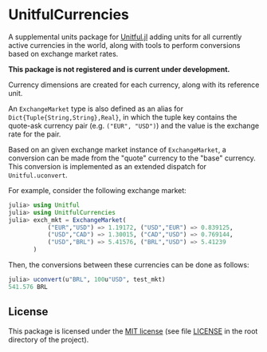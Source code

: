 # UnitfulCurrencies

A supplemental units package for [Unitful.jl](https://github.com/PainterQubits/Unitful.jl) adding units for all currently active currencies in the world, along with tools to perform conversions based on exchange market rates.

**This package is not registered and is current under development.**

Currency dimensions are created for each currency, along with its reference
unit.

An `ExchangeMarket` type is also defined as an alias for
`Dict{Tuple{String,String},Real}`, in which the tuple key contains the
quote-ask currency pair (e.g. `("EUR", "USD")`) and the value is the
exchange rate for the pair.

Based on an given exchange market instance of `ExchangeMarket`, a conversion
can be made from the "quote" currency to the "base" currency. This conversion
is implemented as an extended dispatch for `Unitful.uconvert`.

For example, consider the following exchange market:

```julia
julia> using Unitful
julia> using UnitfulCurrencies
julia> exch_mkt = ExchangeMarket(
           ("EUR","USD") => 1.19172, ("USD","EUR") => 0.839125,
           ("USD","CAD") => 1.30015, ("CAD","USD") => 0.769144,
           ("USD","BRL") => 5.41576, ("BRL","USD") => 5.41239
       )
```

Then, the conversions between these currencies can be done as follows:

```julia
julia> uconvert(u"BRL", 100u"USD", test_mkt)
541.576 BRL
```

## License

This package is licensed under the [MIT license](https://opensource.org/licenses/MIT) (see file [LICENSE](LICENSE) in the root directory of the project).
